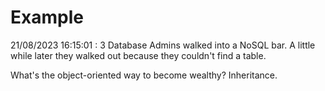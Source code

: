 # Example

<!-- replace-with-date starts -->
21/08/2023 16:15:01 : 3 Database Admins walked into a NoSQL bar. A little while later they walked out because they couldn't find a table.
<!-- replace-with-date ends -->

<!-- replace-with-joke starts -->
What's the object-oriented way to become wealthy? Inheritance.
<!-- replace-with-joke ends -->